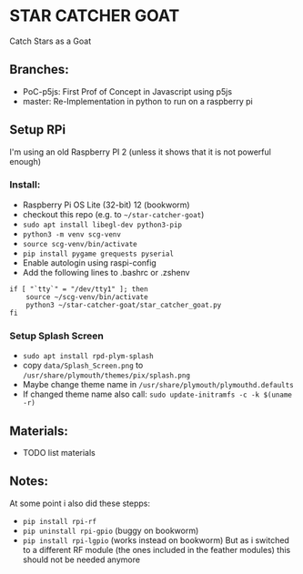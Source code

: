 # STAR CATCHER GOAT

Catch Stars as a Goat

## Branches:
- PoC-p5js: First Prof of Concept in Javascript using p5js
- master: Re-Implementation in python to run on a raspberry pi

## Setup RPi

I'm using an old Raspberry PI 2 (unless it shows that it is not powerful enough)

### Install:
- Raspberry Pi OS Lite (32-bit) 12 (bookworm)
- checkout  this repo (e.g. to `~/star-catcher-goat`)
- `sudo apt install libegl-dev python3-pip`
- `python3 -m venv scg-venv`
- `source scg-venv/bin/activate`
- `pip install pygame grequests pyserial`
- Enable autologin using raspi-config
- Add the following lines to .bashrc or .zshenv    
```
if [ "`tty`" = "/dev/tty1" ]; then
    source ~/scg-venv/bin/activate
    python3 ~/star-catcher-goat/star_catcher_goat.py
fi
```

### Setup Splash Screen
- `sudo apt install rpd-plym-splash`
- copy `data/Splash_Screen.png` to `/usr/share/plymouth/themes/pix/splash.png`
- Maybe change theme name in `/usr/share/plymouth/plymouthd.defaults`
- If changed theme name also call: `sudo update-initramfs -c -k $(uname -r)`

## Materials:
- TODO list materials

## Notes:
At some point i also did these stepps:
- `pip install rpi-rf`
- `pip uninstall rpi-gpio` (buggy on bookworm)
- `pip install rpi-lgpio` (works instead on bookworm)
But as i switched to a different RF module (the ones included in the feather modules) this should not be needed anymore